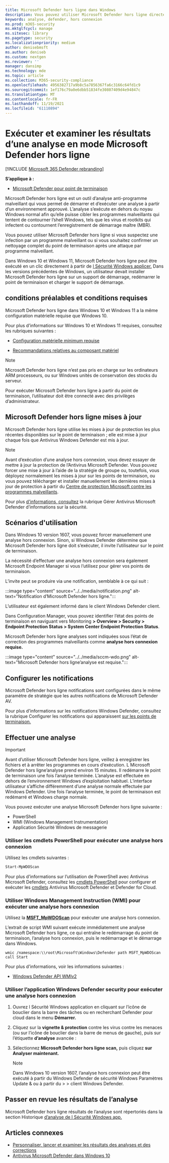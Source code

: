```yaml
---
title: Microsoft Defender hors ligne dans Windows
description: Vous pouvez utiliser Microsoft Defender hors ligne directement à partir de l’application Antivirus Windows Defender’application. Vous pouvez également gérer la façon dont elle est déployée dans votre réseau.
keywords: analyse, defender, hors connexion
ms.prod: m365-security
ms.mktglfcycl: manage
ms.sitesec: library
ms.pagetype: security
ms.localizationpriority: medium
author: denisebmsft
ms.author: deniseb
ms.custom: nextgen
ms.reviewer: ''
manager: dansimp
ms.technology: mde
ms.topic: article
ms.collection: M365-security-compliance
ms.openlocfilehash: 4956382717a9b8c5a7856367fa6c3166c64fd1c9
ms.sourcegitcommit: 1ef176c79a0e6dbb51834fe30807409d4e94847c
ms.translationtype: MT
ms.contentlocale: fr-FR
ms.lasthandoff: 11/19/2021
ms.locfileid: "61110894"
---
```

# <a name="run-and-review-the-results-of-a-microsoft-defender-offline-scan"></a>Exécuter et examiner les résultats d’une analyse en mode Microsoft Defender hors ligne

[!INCLUDE [Microsoft 365 Defender rebranding](../../includes/microsoft-defender.md)]


**S’applique à :**

- [Microsoft Defender pour point de terminaison](/microsoft-365/security/defender-endpoint/)

Microsoft Defender hors ligne est un outil d’analyse anti-programme malveillant qui vous permet de démarrer et d’exécuter une analyse à partir d’un environnement approuvé. L’analyse s’exécute en dehors du noyau Windows normal afin qu’elle puisse cibler les programmes malveillants qui tentent de contourner l’shell Windows, tels que les virus et rootkits qui infectent ou contournent l’enregistrement de démarrage maître (MBR).

Vous pouvez utiliser Microsoft Defender hors ligne si vous suspectez une infection par un programme malveillant ou si vous souhaitez confirmer un nettoyage complet du point de terminaison après une attaque par programme malveillant.

Dans Windows 10 et Windows 11, Microsoft Defender hors ligne peut être exécuté en un clic directement à partir de [l Sécurité Windows applicer.](microsoft-defender-security-center-antivirus.md) Dans les versions précédentes de Windows, un utilisateur devait installer Microsoft Defender hors ligne sur un support de démarrage, redémarrer le point de terminaison et charger le support de démarrage.

## <a name="prerequisites-and-requirements"></a>conditions préalables et conditions requises

Microsoft Defender hors ligne dans Windows 10 et Windows 11 a la même configuration matérielle requise que Windows 10.

Pour plus d’informations sur Windows 10 et Windows 11 requises, consultez les rubriques suivantes :

- [Configuration matérielle minimum requise](/windows-hardware/design/minimum/minimum-hardware-requirements-overview)

- [Recommandations relatives au composant matériel](/windows-hardware/design/component-guidelines/components)

> [!NOTE]
> Microsoft Defender hors ligne n’est pas pris en charge sur les ordinateurs ARM processeurs, ou sur Windows unités de conservation des stocks du serveur.

Pour exécuter Microsoft Defender hors ligne à partir du point de terminaison, l’utilisateur doit être connecté avec des privilèges d’administrateur.

## <a name="microsoft-defender-offline-updates"></a>Microsoft Defender hors ligne mises à jour

Microsoft Defender hors ligne utilise les mises à jour de protection les plus récentes disponibles sur le point de terminaison ; elle est mise à jour chaque fois que Antivirus Windows Defender est mis à jour.

> [!NOTE]
> Avant d’exécution d’une analyse hors connexion, vous devez essayer de mettre à jour la protection de l’Antivirus Microsoft Defender. Vous pouvez forcer une mise à jour à l’aide de la stratégie de groupe ou, toutefois, vous déployez normalement les mises à jour sur les points de terminaison, ou vous pouvez télécharger et installer manuellement les dernières mises à jour de protection à partir du [Centre de protection Microsoft contre les programmes malveillants](https://www.microsoft.com/security/portal/definitions/adl.aspx).

Pour plus [d’informations, consultez](manage-protection-updates-microsoft-defender-antivirus.md) la rubrique Gérer Antivirus Microsoft Defender d’informations sur la sécurité.

## <a name="usage-scenarios"></a>Scénarios d'utilisation

Dans Windows 10 version 1607, vous pouvez forcer manuellement une analyse hors connexion. Sinon, si Windows Defender détermine que Microsoft Defender hors ligne doit s’exécuter, il invite l’utilisateur sur le point de terminaison.

La nécessité d’effectuer une analyse hors connexion sera également Microsoft Endpoint Manager si vous l’utilisez pour gérer vos points de terminaison.

L’invite peut se produire via une notification, semblable à ce qui suit :

:::image type="content" source="../../media/notification.png" alt-text="Notification d’Microsoft Defender hors ligne.":::

L’utilisateur est également informé dans le client Windows Defender client.

Dans Configuration Manager, vous pouvez identifier l’état des points de terminaison en naviguant vers Monitoring **> Overview > Security > Endpoint Protection Status > System Center Endpoint Protection Status**.

Microsoft Defender hors ligne analyses sont indiquées sous  l’état de correction des programmes malveillants comme **analyse hors connexion requise.**

:::image type="content" source="../../media/sccm-wdo.png" alt-text="Microsoft Defender hors ligne’analyse est requise.":::

## <a name="configure-notifications"></a>Configurer les notifications

Microsoft Defender hors ligne notifications sont configurées dans le même paramètre de stratégie que les autres notifications de Microsoft Defender AV.

Pour plus d’informations sur les notifications Windows Defender, consultez la rubrique Configurer les notifications qui apparaissent [sur les points de terminaison.](configure-notifications-microsoft-defender-antivirus.md)

## <a name="run-a-scan"></a>Effectuer une analyse

> [!IMPORTANT]
> Avant d’utiliser Microsoft Defender hors ligne, veillez à enregistrer les fichiers et à arrêter les programmes en cours d’exécution. L Microsoft Defender hors ligne’analyse prend environ 15 minutes. Il redémarre le point de terminaison une fois l’analyse terminée. L’analyse est effectuée en dehors de l’environnement Windows d’exploitation habituel. L’interface utilisateur s’affiche différemment d’une analyse normale effectuée par Windows Defender. Une fois l’analyse terminée, le point de terminaison est redémarré et Windows charge normale.

Vous pouvez exécuter une analyse Microsoft Defender hors ligne suivante :

- PowerShell
- WMI (Windows Management Instrumentation)
- Application Sécurité Windows de messagerie



### <a name="use-powershell-cmdlets-to-run-an-offline-scan"></a>Utiliser les cmdlets PowerShell pour exécuter une analyse hors connexion

Utilisez les cmdlets suivantes :

```PowerShell
Start-MpWDOScan
```

Pour plus d’informations sur l’utilisation de PowerShell avec Antivirus Microsoft Defender, consultez les [cmdlets PowerShell](use-powershell-cmdlets-microsoft-defender-antivirus.md) pour configurer et exécuter les [cmdlets](/powershell/module/defender/) Antivirus Microsoft Defender et Defender for Cloud.

### <a name="use-windows-management-instruction-wmi-to-run-an-offline-scan"></a>Utiliser Windows Management Instruction (WMI) pour exécuter une analyse hors connexion

Utilisez la [**MSFT_MpWDOScan**](/previous-versions/windows/desktop/legacy/dn455323(v=vs.85)) pour exécuter une analyse hors connexion.

L’extrait de script WMI suivant exécute immédiatement une analyse Microsoft Defender hors ligne, ce qui entraîne le redémarrage du point de terminaison, l’analyse hors connexion, puis le redémarrage et le démarrage dans Windows.

```console
wmic /namespace:\\root\Microsoft\Windows\Defender path MSFT_MpWDOScan call Start
```

Pour plus d’informations, voir les informations suivantes :

- [Windows Defender API WMIv2](/previous-versions/windows/desktop/defender/windows-defender-wmiv2-apis-portal)

### <a name="use-the-windows-defender-security-app-to-run-an-offline-scan"></a>Utiliser l’application Windows Defender security pour exécuter une analyse hors connexion

1. Ouvrez l Sécurité Windows application en cliquant sur l’icône de bouclier dans la barre des tâches ou en recherchant Defender pour cloud dans le menu **Démarrer.**

2. Cliquez sur la **vignette & protection** contre les virus contre les menaces (ou sur l’icône de bouclier dans la barre de menus de gauche), puis sur l’étiquette **d’analyse** avancée :

3. Sélectionnez **Microsoft Defender hors ligne scan,** puis cliquez **sur Analyser maintenant.**

    > [!NOTE]
    > Dans Windows 10 version 1607, l’analyse hors connexion peut  être exécuté à partir du Windows Defender de sécurité Windows Paramètres Update & ou à partir du \>  \>  client Windows Defender.

## <a name="review-scan-results"></a>Passer en revue les résultats de l’analyse

Microsoft Defender hors ligne résultats de l’analyse sont répertoriés dans la section Historique [d’analyse de l Sécurité Windows app.](microsoft-defender-security-center-antivirus.md)

## <a name="related-articles"></a>Articles connexes

- [Personnaliser, lancer et examiner les résultats des analyses et des corrections](customize-run-review-remediate-scans-microsoft-defender-antivirus.md)
- [Antivirus Microsoft Defender dans Windows 10](microsoft-defender-antivirus-in-windows-10.md)
